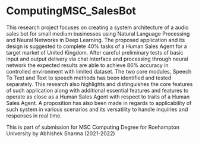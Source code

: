 # ComputingMSC_SalesBot

This research project focuses on creating a system architecture of a audio sales bot for small medium businesses using Natural Language Processing and Neural Networks in Deep Learning. The proposed application and its design is suggested to complete 40% tasks of a Human Sales Agent for a target market of United Kingdom. After careful preliminary tests of basic input and output delivery via chat interface and processing through neural network the expected results are able to achieve 86% accuracy in controlled environment with limited dataset. The two core modules, Speech To Text and Text to speech methods has been identified and tested separately. This research also highlights and distinguishes the core features of such application along with additional essential features and features to operate as close as a Human Sales Agent with respect to traits of a Human Sales Agent. A proposition has also been made in regards to applicability of such system in various scenarios and its versatility to handle inquiries and responses in real time.

This is part of submission for MSC Computing Degree for Roehampton University by Abhishek Sharma (2021-2022)
